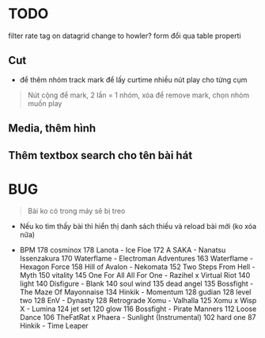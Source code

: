 
# TODO
filter rate
tag on datagrid
change to howler?
form đổi qua table properti

## Cut
+ để thêm nhóm track
mark để lấy curtime
nhiều nút play cho từng cụm
> Nút cộng để mark, 2 lần = 1 nhóm, xóa để remove mark, chọn nhóm muốn play

## Media, thêm hình

## Thêm textbox search cho tên bài hát

# BUG
> Bài ko có trong máy sẽ bị treo

* Nếu ko tìm thấy bài thì hiển thị danh sách thiếu và reload bài mới (ko xóa nữa)

* BPM
178 cosminox
178 Lanota - Ice Floe
172 A SAKA - Nanatsu Issenzakura
170 Waterflame - Electroman Adventures
163 Waterflame - Hexagon Force
158 Hill of Avalon - Nekomata
152 Two Steps From Hell - Myth
150 vitality
145 One For All All For One - Razihel x Virtual Riot
140 light
140 Disfigure - Blank
140 soul wind
135 dead angel
135 Bossfight - The Maze Of Mayonnaise
134 Hinkik - Momentum
128 gudian
128 level two
128 EnV - Dynasty
128 Retrograde Xomu - Valhalla
125 Xomu x Wisp X - Lumina
124 jet set
120 glow
116 Bossfight - Pirate Manners
112 Loose Dance
106 TheFatRat x Phaera - Sunlight (Instrumental)
102 hard one
87 Hinkik - Time Leaper